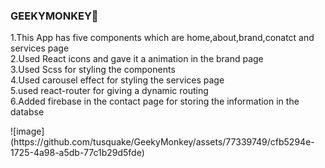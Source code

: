 <h3>GEEKYMONKEY🐒</h3>
<p>1.This App has five components which are home,about,brand,conatct and services page<br>
2.Used React icons and gave it a animation in the brand page<br>
3.Used Scss for styling the components<br>
4.Used carousel effect for styling the services page<br>
5.used react-router for giving a dynamic routing<br>
6.Added firebase in the contact page for storing the information in the databse <br></p>
![image](https://github.com/tusquake/GeekyMonkey/assets/77339749/cfb5294e-1725-4a98-a5db-77c1b29d5fde)



